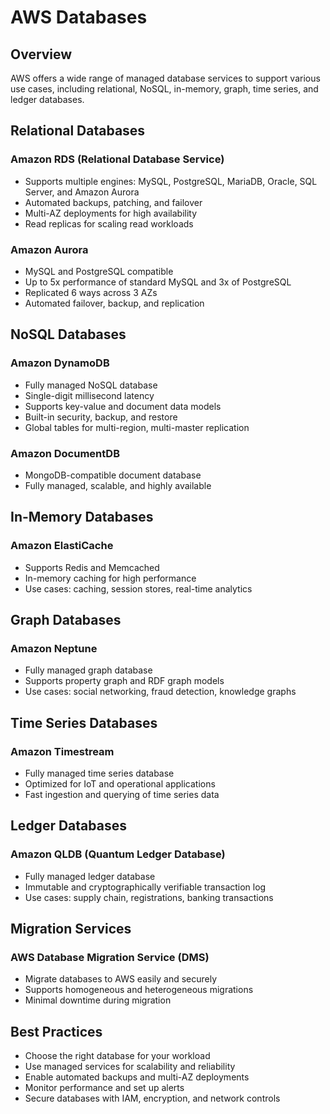 # AWS Databases

## Overview

AWS offers a wide range of managed database services to support various use cases, including relational, NoSQL, in-memory, graph, time series, and ledger databases.

## Relational Databases

### Amazon RDS (Relational Database Service)
- Supports multiple engines: MySQL, PostgreSQL, MariaDB, Oracle, SQL Server, and Amazon Aurora
- Automated backups, patching, and failover
- Multi-AZ deployments for high availability
- Read replicas for scaling read workloads

### Amazon Aurora
- MySQL and PostgreSQL compatible
- Up to 5x performance of standard MySQL and 3x of PostgreSQL
- Replicated 6 ways across 3 AZs
- Automated failover, backup, and replication

## NoSQL Databases

### Amazon DynamoDB
- Fully managed NoSQL database
- Single-digit millisecond latency
- Supports key-value and document data models
- Built-in security, backup, and restore
- Global tables for multi-region, multi-master replication

### Amazon DocumentDB
- MongoDB-compatible document database
- Fully managed, scalable, and highly available

## In-Memory Databases

### Amazon ElastiCache
- Supports Redis and Memcached
- In-memory caching for high performance
- Use cases: caching, session stores, real-time analytics

## Graph Databases

### Amazon Neptune
- Fully managed graph database
- Supports property graph and RDF graph models
- Use cases: social networking, fraud detection, knowledge graphs

## Time Series Databases

### Amazon Timestream
- Fully managed time series database
- Optimized for IoT and operational applications
- Fast ingestion and querying of time series data

## Ledger Databases

### Amazon QLDB (Quantum Ledger Database)
- Fully managed ledger database
- Immutable and cryptographically verifiable transaction log
- Use cases: supply chain, registrations, banking transactions

## Migration Services

### AWS Database Migration Service (DMS)
- Migrate databases to AWS easily and securely
- Supports homogeneous and heterogeneous migrations
- Minimal downtime during migration

## Best Practices
- Choose the right database for your workload
- Use managed services for scalability and reliability
- Enable automated backups and multi-AZ deployments
- Monitor performance and set up alerts
- Secure databases with IAM, encryption, and network controls
